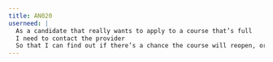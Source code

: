```yaml
---
title: AN020
userneed: |
  As a candidate that really wants to apply to a course that’s full
  I need to contact the provider
  So that I can find out if there’s a chance the course will reopen, or to find out if there’s a suitable alternative
---
```

